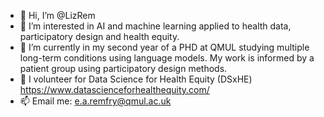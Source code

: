 - 👋 Hi, I’m @LizRem
- 👀 I’m interested in AI and machine learning applied to health data, participatory design and health equity. 
- 🌱 I’m currently in my second year of a PHD at QMUL studying multiple long-term conditions using language models. My work is informed by a patient group using participatory design methods.
- 💞️ I volunteer for Data Science for Health Equity (DSxHE) https://www.datascienceforhealthequity.com/
- 📫 Email me: e.a.remfry@qmul.ac.uk

<!---
LizRem/LizRem is a ✨ special ✨ repository because its `README.md` (this file) appears on your GitHub profile.
You can click the Preview link to take a look at your changes.
--->
